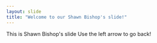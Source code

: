 ```yaml
---
layout: slide
title: "Welcome to our Shawn Bishop's slide!"
---
```

This is Shawn Bishop's slide
Use the left arrow to go back!
